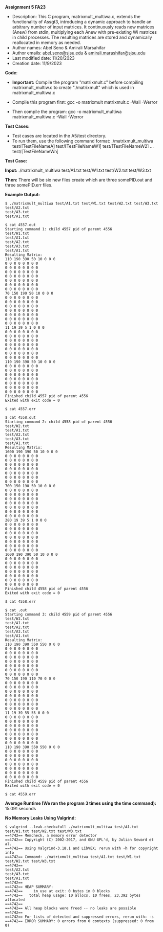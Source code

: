 **Assignment 5 FA23**

* Description: This C program, matrixmult_multiwa.c, extends the functionality of Assgt3, introducing a dynamic approach to handle an arbitrary number of input matrices. It continuously reads new matrices (Anew) from stdin, multiplying each Anew with pre-existing Wi matrices in child processes. The resulting matrices are stored and dynamically reallocated in memory as needed.
* Author names: Abel Seno & Amirali Marsahifar
* Author emails: abel.seno@sjsu.edu & amirali.marashifar@sjsu.edu
* Last modified date: 11/20/2023
* Creation date: 11/9/2023

**Code:**

* **Important:** Compile the program "matrixmult.c" before compiling matrixmult_multiw.c to create "./matrixmult" which is used in matrixmult_multiwa.c

* Compile this program first: gcc -o matrixmult matrixmult.c -Wall -Werror
	
* Then compile the program: gcc -o matrixmult_multiwa matrixmult_multiwa.c -Wall -Werror

**Test Cases:**

* Test cases are located in the A5/test directory.
* To run them, use the following command format: 
	./matrixmult_multiwa test/[TestFileNameA] test/[TestFileNameW1] test/[TestFileNameW2] ... test/[TestFileNameWn]

**Test Case:**

**Input:** ./matrixmult_multiwa test/A1.txt test/W1.txt test/W2.txt test/W3.txt

**Then:** There will be six new files create which are three somePID.out and three somePID.err files.

**Example Output:**

	$ ./matrixmult_multiwa test/A1.txt test/W1.txt test/W2.txt test/W3.txt
	test/A2.txt
	test/A3.txt
	test/A1.txt

	$ cat 4557.out
	Starting command 1: child 4557 pid of parent 4556
	test/W1.txt
	test/A1.txt
	test/A2.txt
	test/A3.txt
	test/A1.txt
	Resulting Matrix:
	110 190 390 50 10 0 0 0 
	0 0 0 0 0 0 0 0 
	0 0 0 0 0 0 0 0 
	0 0 0 0 0 0 0 0 
	0 0 0 0 0 0 0 0 
	0 0 0 0 0 0 0 0 
	0 0 0 0 0 0 0 0 
	0 0 0 0 0 0 0 0 
	70 150 190 50 10 0 0 0 
	0 0 0 0 0 0 0 0 
	0 0 0 0 0 0 0 0 
	0 0 0 0 0 0 0 0 
	0 0 0 0 0 0 0 0 
	0 0 0 0 0 0 0 0 
	0 0 0 0 0 0 0 0 
	0 0 0 0 0 0 0 0 
	11 19 39 5 1 0 0 0 
	0 0 0 0 0 0 0 0 
	0 0 0 0 0 0 0 0 
	0 0 0 0 0 0 0 0 
	0 0 0 0 0 0 0 0 
	0 0 0 0 0 0 0 0 
	0 0 0 0 0 0 0 0 
	0 0 0 0 0 0 0 0 
	110 190 390 50 10 0 0 0 
	0 0 0 0 0 0 0 0 
	0 0 0 0 0 0 0 0 
	0 0 0 0 0 0 0 0 
	0 0 0 0 0 0 0 0 
	0 0 0 0 0 0 0 0 
	0 0 0 0 0 0 0 0 
	0 0 0 0 0 0 0 0 
	Finished child 4557 pid of parent 4556
	Exited with exit code = 0

	$ cat 4557.err

	$ cat 4558.out
	Starting command 2: child 4558 pid of parent 4556
	test/W2.txt
	test/A1.txt
	test/A2.txt
	test/A3.txt
	test/A1.txt
	Resulting Matrix:
	1600 190 390 50 10 0 0 0 
	0 0 0 0 0 0 0 0 
	0 0 0 0 0 0 0 0 
	0 0 0 0 0 0 0 0 
	0 0 0 0 0 0 0 0 
	0 0 0 0 0 0 0 0 
	0 0 0 0 0 0 0 0 
	0 0 0 0 0 0 0 0 
	700 150 190 50 10 0 0 0 
	0 0 0 0 0 0 0 0 
	0 0 0 0 0 0 0 0 
	0 0 0 0 0 0 0 0 
	0 0 0 0 0 0 0 0 
	0 0 0 0 0 0 0 0 
	0 0 0 0 0 0 0 0 
	0 0 0 0 0 0 0 0 
	280 19 39 5 1 0 0 0 
	0 0 0 0 0 0 0 0 
	0 0 0 0 0 0 0 0 
	0 0 0 0 0 0 0 0 
	0 0 0 0 0 0 0 0 
	0 0 0 0 0 0 0 0 
	0 0 0 0 0 0 0 0 
	0 0 0 0 0 0 0 0 
	1600 190 390 50 10 0 0 0 
	0 0 0 0 0 0 0 0 
	0 0 0 0 0 0 0 0 
	0 0 0 0 0 0 0 0 
	0 0 0 0 0 0 0 0 
	0 0 0 0 0 0 0 0 
	0 0 0 0 0 0 0 0 
	0 0 0 0 0 0 0 0 
	Finished child 4558 pid of parent 4556
	Exited with exit code = 0

	$ cat 4558.err

	$ cat .out
	Starting command 3: child 4559 pid of parent 4556
	test/W3.txt
	test/A1.txt
	test/A2.txt
	test/A3.txt
	test/A1.txt
	Resulting Matrix:
	110 190 390 550 550 0 0 0 
	0 0 0 0 0 0 0 0 
	0 0 0 0 0 0 0 0 
	0 0 0 0 0 0 0 0 
	0 0 0 0 0 0 0 0 
	0 0 0 0 0 0 0 0 
	0 0 0 0 0 0 0 0 
	0 0 0 0 0 0 0 0 
	70 150 190 110 70 0 0 0 
	0 0 0 0 0 0 0 0 
	0 0 0 0 0 0 0 0 
	0 0 0 0 0 0 0 0 
	0 0 0 0 0 0 0 0 
	0 0 0 0 0 0 0 0 
	0 0 0 0 0 0 0 0 
	0 0 0 0 0 0 0 0 
	11 19 39 55 55 0 0 0 
	0 0 0 0 0 0 0 0 
	0 0 0 0 0 0 0 0 
	0 0 0 0 0 0 0 0 
	0 0 0 0 0 0 0 0 
	0 0 0 0 0 0 0 0 
	0 0 0 0 0 0 0 0 
	0 0 0 0 0 0 0 0 
	110 190 390 550 550 0 0 0 
	0 0 0 0 0 0 0 0 
	0 0 0 0 0 0 0 0 
	0 0 0 0 0 0 0 0 
	0 0 0 0 0 0 0 0 
	0 0 0 0 0 0 0 0 
	0 0 0 0 0 0 0 0 
	0 0 0 0 0 0 0 0 
	Finished child 4559 pid of parent 4556
	Exited with exit code = 0
	
	$ cat 4559.err
	
**Average Runtime (We ran the program 3 times using the time command):** 15.091 seconds

**No Memory Leaks Using Valgrind:**

	$ valgrind --leak-check=full ./matrixmult_multiwa test/A1.txt test/W1.txt test/W2.txt test/W3.txt
	==4742== Memcheck, a memory error detector
	==4742== Copyright (C) 2002-2017, and GNU GPL'd, by Julian Seward et al.
	==4742== Using Valgrind-3.18.1 and LibVEX; rerun with -h for copyright info
	==4742== Command: ./matrixmult_multiwa test/A1.txt test/W1.txt test/W2.txt test/W3.txt
	==4742== 
	test/A2.txt
	test/A3.txt
	test/A1.txt
	==4742== 
	==4742== HEAP SUMMARY:
	==4742==     in use at exit: 0 bytes in 0 blocks
	==4742==   total heap usage: 10 allocs, 10 frees, 23,392 bytes allocated
	==4742== 
	==4742== All heap blocks were freed -- no leaks are possible
	==4742== 
	==4742== For lists of detected and suppressed errors, rerun with: -s
	==4742== ERROR SUMMARY: 0 errors from 0 contexts (suppressed: 0 from 0)

